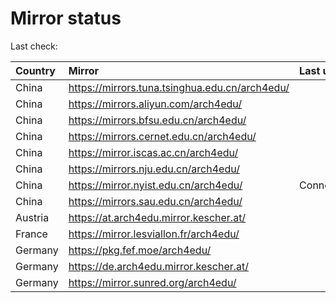 <script src="./time.js"></script>
# Mirror status
Last check: <script type="text/javascript">localize(1728811291.3627095);</script>

|Country|Mirror|Last update|
|:------|:-----|:----------|
|China|https://mirrors.tuna.tsinghua.edu.cn/arch4edu/|<script type="text/javascript">localize(1728758333);</script>|
|China|https://mirrors.aliyun.com/arch4edu/|<script type="text/javascript">localize(1728758333);</script>|
|China|https://mirrors.bfsu.edu.cn/arch4edu/|<script type="text/javascript">localize(1728758333);</script>|
|China|https://mirrors.cernet.edu.cn/arch4edu/|<script type="text/javascript">localize(1728758333);</script>|
|China|https://mirror.iscas.ac.cn/arch4edu/|<script type="text/javascript">localize(1728758333);</script>|
|China|https://mirrors.nju.edu.cn/arch4edu/|<script type="text/javascript">localize(1728758333);</script>|
|China|https://mirror.nyist.edu.cn/arch4edu/|ConnectionError|
|China|https://mirrors.sau.edu.cn/arch4edu/|<script type="text/javascript">localize(1728758333);</script>|
|Austria|https://at.arch4edu.mirror.kescher.at/|<script type="text/javascript">localize(1728758333);</script>|
|France|https://mirror.lesviallon.fr/arch4edu/|<script type="text/javascript">localize(1728758333);</script>|
|Germany|https://pkg.fef.moe/arch4edu/|<script type="text/javascript">localize(1728758333);</script>|
|Germany|https://de.arch4edu.mirror.kescher.at/|<script type="text/javascript">localize(1728758333);</script>|
|Germany|https://mirror.sunred.org/arch4edu/|<script type="text/javascript">localize(1728758333);</script>|

<script src="./tablefilter/tablefilter.js"></script>
<script src="./table.js"></script>